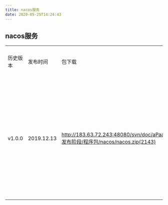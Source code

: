 ```yaml
---
title: nacos服务
date: 2020-05-25T14:24:43
---
```


## nacos服务

|||||
|---|---|---|---|
|历史版本|发布时间|包下载|服务说明|
|v1.0.0|2019.12.13|http://183.63.72.243:48080/svn/doc/aPaaS/V2.6/5.发布阶段/程序包/nacos/nacos.zip(2143)|服务说明服务说明服务说明服务说明|